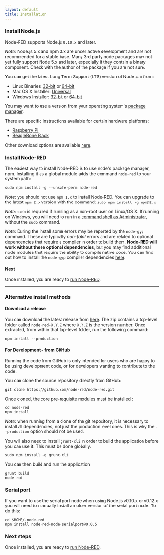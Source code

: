 ```yaml
---
layout: default
title: Installation
---
```


### Install Node.js

Node-RED supports Node.js <code>0.10.x</code> and later.

<div class="doc-callout"><em>Note</em>: Node.js 5.x and npm 3.x are under active development and are not recommended
for a stable base. Many 3rd party node packages may not yet fully support Node 5.x and later, especially if they
contain a binary component. Check with the author of the package if you are not sure.</div>

You can get the latest Long Term Support (LTS) version of Node <code>4.x</code> from:

 - Linux Binaries: [32-bit](https://nodejs.org/dist/latest-v4.x/node-v4.4.2-linux-x86.tar.gz)
                   or
                   [64-bit](https://nodejs.org/dist/latest-v4.x/node-v4.4.2-linux-x64.tar.gz)
 - Max OS X Installer: [Universal](https://nodejs.org/dist/latest-v4.x/node-v4.4.2.pkg)
 - Windows Installer: [32-bit](https://nodejs.org/dist/latest-v4.x/node-v4.4.2-x86.msi)
                      or
                      [64-bit](https://nodejs.org/dist/latest-v4.x/node-v4.4.2-x64.msi)

You may want to use a version from your operating system's [package manager](https://nodejs.org/en/download/package-manager/).

There are specific instructions available for certain hardware platforms:

 - [Raspberry Pi](../hardware/raspberrypi)
 - [BeagleBone Black](../hardware/beagleboneblack)

Other download options are available [here](https://nodejs.org/dist/latest-v4.x/).

### Install Node-RED

The easiest way to install Node-RED is to use node's
package manager, npm. Installing it as a global module adds the command `node-red`
to your system path:

    sudo npm install -g --unsafe-perm node-red

<div class="doc-callout">
<p>
<em>Note</em>: you should not use <code>npm 1.x</code> to install Node-RED. You can upgrade
to the latest <code>npm 2.x</code> version with the command: <code>sudo npm install -g npm@2.x</code>
</p>
<p>
<em>Note</em>: <code>sudo</code> is required if running as a non-root user on Linux/OS X. If
running on Windows, you will need to run in a <a href="https://technet.microsoft.com/en-gb/library/cc947813%28v=ws.10%29.aspx">command shell as Administrator</a>,
without the <code>sudo</code> command.
</p>
<p>
<em>Note</em>: During the install some errors may be reported by the <code>node-gyp</code>
command. These are typically <em>non-fatal</em> errors and are related to optional dependencies
that require a compiler in order to build them. <b>Node-RED will work without these
optional dependencies</b>, but you may find additional node modules that require the
ability to compile native code. You can find out how to install the <code>node-gyp</code>
compiler dependencies <a href="https://github.com/TooTallNate/node-gyp#installation">here</a>.
</p>
</div>

#### Next

Once installed, you are ready to [run Node-RED](running).

----

### Alternative install methods

#### Download a release

You can download the latest release from [here](https://github.com/node-red/node-red/releases/latest).
The zip contains a top-level folder called `node-red-X.Y.Z` where `X.Y.Z` is the
version number. Once extracted, from within that top-level folder, run the
following command:

    npm install --production

#### For Development - from GitHub

Running the code from GitHub is only intended for users who are happy to be using
development code, or for developers wanting to contribute to the code.

You can clone the source repository directly from GitHub:

    git clone https://github.com/node-red/node-red.git

Once cloned, the core pre-requisite modules must be installed :

    cd node-red
    npm install

<div class="doc-callout">
<em>Note</em>: when running from a clone of the git repository, it is necessary
to install all dependencies, not just the production level ones. This is why the
 <code>--production</code> option should not be used.
</div>

You will also need to install `grunt-cli` in order to build the application before
you can use it. This must be done globally.

    sudo npm install -g grunt-cli

You can then build and run the application

    grunt build
    node red

### Serial port

If you want to use the serial port node when using Node.js v0.10.x or v0.12.x
you will need to manually install an older version of the serial port node.
To do this:

    cd $HOME/.node-red
    npm install node-red-node-serialport@0.0.5

### Next steps

Once installed, you are ready to [run Node-RED](running).
